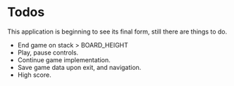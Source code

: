 Todos
=====

This application is beginning to see its final form, still there are things to do.

* End game on stack > BOARD_HEIGHT
* Play, pause controls.
* Continue game implementation.
* Save game data upon exit, and navigation.
* High score.
